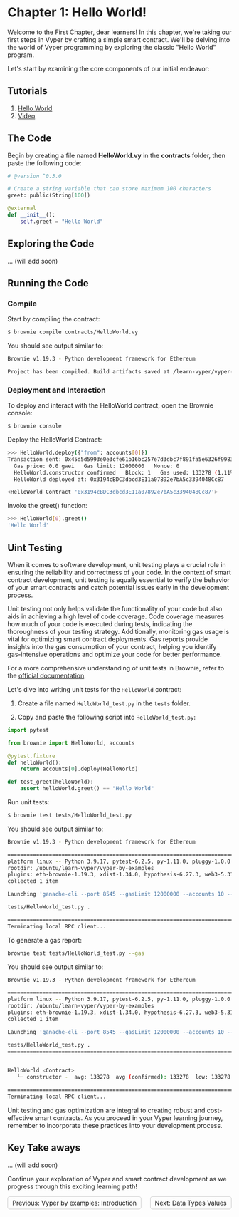
# Chapter 1: Hello World!

Welcome to the First Chapter, dear learners! In this chapter, we're taking our first steps in Vyper by crafting a simple smart contract. We'll be delving into the world of Vyper programming by exploring the classic "Hello World" program.

Let's start by examining the core components of our initial endeavor:

## Tutorials

1. [Hello World](https://vyper-by-example.org/hello-world/) 
2. [Video](https://youtu.be/-kZpEmNnzyE)

## The Code

Begin by creating a file named **HelloWorld.vy** in the **contracts** folder, then paste the following code:

```python
# @version ^0.3.0

# Create a string variable that can store maximum 100 characters
greet: public(String[100])

@external
def __init__():
    self.greet = "Hello World"
```

## Exploring the Code

... (will add soon)


## Running the Code


### Compile

Start by compiling the contract:


```sh
$ brownie compile contracts/HelloWorld.vy
```

You should see output similar to:


```sh
Brownie v1.19.3 - Python development framework for Ethereum

Project has been compiled. Build artifacts saved at /learn-vyper/vyper-by-examples/build/contracts
```

### Deployment and Interaction

To deploy and interact with the HelloWorld contract, open the Brownie console:

```sh
$ brownie console
```

Deploy the HelloWorld Contract:


```sh
>>> HelloWorld.deploy({"from": accounts[0]})
Transaction sent: 0x45d5d5993e0e3cfe61b16bc257e7d3dbc7f891fa5e6326f998376143cd04197c
  Gas price: 0.0 gwei   Gas limit: 12000000   Nonce: 0
  HelloWorld.constructor confirmed   Block: 1   Gas used: 133278 (1.11%)
  HelloWorld deployed at: 0x3194cBDC3dbcd3E11a07892e7bA5c3394048Cc87

<HelloWorld Contract '0x3194cBDC3dbcd3E11a07892e7bA5c3394048Cc87'>
```

Invoke the greet() function:

```sh
>>> HelloWorld[0].greet()
'Hello World'
```

## Uint Testing

When it comes to software development, unit testing plays a crucial role in ensuring the reliability and correctness of your code. In the context of smart contract development, unit testing is equally essential to verify the behavior of your smart contracts and catch potential issues early in the development process.

Unit testing not only helps validate the functionality of your code but also aids in achieving a high level of code coverage. Code coverage measures how much of your code is executed during tests, indicating the thoroughness of your testing strategy. Additionally, monitoring gas usage is vital for optimizing smart contract deployments. Gas reports provide insights into the gas consumption of your contract, helping you identify gas-intensive operations and optimize your code for better performance.

For a more comprehensive understanding of unit tests in Brownie, refer to the [official documentation](https://eth-brownie.readthedocs.io/en/stable/tests-pytest-intro.html#writing-unit-tests).

Let's dive into writing unit tests for the `HelloWorld` contract:

1. Create a file named `HelloWorld_test.py` in the `tests` folder.

2. Copy and paste the following script into `HelloWorld_test.py`:

```python
import pytest

from brownie import HelloWorld, accounts

@pytest.fixture
def helloWorld():
    return accounts[0].deploy(HelloWorld)

def test_greet(helloWorld):    
    assert helloWorld.greet() == "Hello World"
```

Run unit tests:

```sh
$ brownie test tests/HelloWorld_test.py 
```

You should see output similar to:

```sh
Brownie v1.19.3 - Python development framework for Ethereum

================================================================================ test session starts =================================================================================
platform linux -- Python 3.9.17, pytest-6.2.5, py-1.11.0, pluggy-1.0.0
rootdir: /ubuntu/learn-vyper/vyper-by-examples
plugins: eth-brownie-1.19.3, xdist-1.34.0, hypothesis-6.27.3, web3-5.31.3, forked-1.4.0
collected 1 item                                                                                                                                                                     

Launching 'ganache-cli --port 8545 --gasLimit 12000000 --accounts 10 --hardfork istanbul --mnemonic brownie'...

tests/HelloWorld_test.py .                                                                                                                                                     [100%]

================================================================================= 1 passed in 6.51s ==================================================================================
Terminating local RPC client...
```

To generate a gas report:

```sh
brownie test tests/HelloWorld_test.py --gas
```

You should see output similar to:


```sh
Brownie v1.19.3 - Python development framework for Ethereum

================================================================================ test session starts =================================================================================
platform linux -- Python 3.9.17, pytest-6.2.5, py-1.11.0, pluggy-1.0.0
rootdir: /ubuntu/learn-vyper/vyper-by-examples
plugins: eth-brownie-1.19.3, xdist-1.34.0, hypothesis-6.27.3, web3-5.31.3, forked-1.4.0
collected 1 item                                                                                                                                                                     

Launching 'ganache-cli --port 8545 --gasLimit 12000000 --accounts 10 --hardfork istanbul --mnemonic brownie'...

tests/HelloWorld_test.py .                                                                                                                                                     [100%]
==================================================================================== Gas Profile =====================================================================================


HelloWorld <Contract>
   └─ constructor -  avg: 133278  avg (confirmed): 133278  low: 133278  high: 133278

================================================================================= 1 passed in 6.90s ==================================================================================
Terminating local RPC client...
```
Unit testing and gas optimization are integral to creating robust and cost-effective smart contracts. As you proceed in your Vyper learning journey, remember to incorporate these practices into your development process.


## Key Take aways

... (will add soon)


Continue your exploration of Vyper and smart contract development as we progress through this exciting learning path!

<div style="display: flex; justify-content: space-between;">
    <a style="text-decoration: none; padding: 5px 10px; border: 1px solid #ccc; border-radius: 5px; float: left;" href="/vyper-by-examples/README.md">Previous: Vyper by examples: Introduction</a>
    <a style="text-decoration: none; padding: 5px 10px; border: 1px solid #ccc; border-radius: 5px; float: right;" href="/vyper-by-examples/docs/">Next: Data Types Values</a>
</div>
